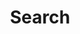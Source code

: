 ---
title: "Search" # in any language you want
layout: "search" # is necessary
# url: "/archive"
description: "Search through the blogs"
summary: "search"
---